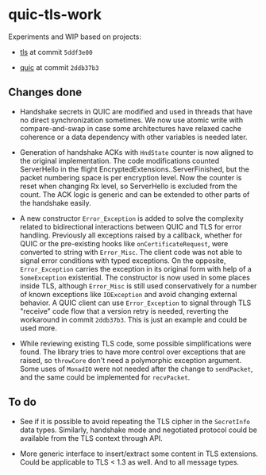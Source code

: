 # quic-tls-work

Experiments and WIP based on projects:

- [tls](https://github.com/vincenthz/hs-tls) at commit `5ddf3e00`

- [quic](https://github.com/kazu-yamamoto/quic) at commit `2ddb37b3`

## Changes done

- Handshake secrets in QUIC are modified and used in threads that have no direct
  synchronization sometimes.  We now use atomic write with compare-and-swap in
  case some architectures have relaxed cache coherence or a data dependency with
  other variables is needed later.

- Generation of handshake ACKs with `HndState` counter is now aligned to the
  original implementation.  The code modifications counted ServerHello in the
  flight EncryptedExtensions..ServerFinished, but the packet numbering space is
  per encryption level.  Now the counter is reset when changing Rx level, so
  ServerHello is excluded from the count.  The ACK logic is generic and can be
  extended to other parts of the handshake easily.

- A new constructor `Error_Exception` is added to solve the complexity related
  to bidirectional interactions between QUIC and TLS for error handling.
  Previously all exceptions raised by a callback, whether for QUIC or the
  pre-existing hooks like `onCertificateRequest`, were converted to string with
  `Error_Misc`.  The client code was not able to signal error conditions with
  typed exceptions.  On the opposite, `Error_Exception` carries the exception in
  its original form with help of a `SomeException` existential.  The constructor
  is now used in some places inside TLS, although `Error_Misc` is still used
  conservatively for a number of known exceptions like `IOException` and avoid
  changing external behavior.  A QUIC client can use `Error_Exception` to signal
  through TLS "receive" code flow that a version retry is needed, reverting the
  workaround in commit `2ddb37b3`.  This is just an example and could be used
  more.

- While reviewing existing TLS code, some possible simplifications were found.
  The library tries to have more control over exceptions that are raised, so
  `throwCore` don't need a polymorphic exception argument.  Some uses of
  `MonadIO` were not needed after the change to `sendPacket`, and the same could
  be implemented for `recvPacket`.

## To do

- See if it is possible to avoid repeating the TLS cipher in the `SecretInfo`
  data types.  Similarly, handshake mode and negotiated protocol could be
  available from the TLS context through API.

- More generic interface to insert/extract some content in TLS extensions.
  Could be applicable to TLS < 1.3 as well.  And to all message types.
